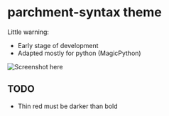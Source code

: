 # parchment-syntax theme

Little warning:
- Early stage of development
- Adapted mostly for python (MagicPython)

![Screenshot here](https://cloud.githubusercontent.com/assets/3260024/26567763/64657a82-4506-11e7-9f0f-13ebaa2488ee.png)

## TODO

- Thin red must be darker than bold
